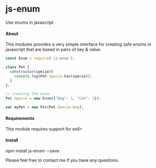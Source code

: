 # js-enum
Use enums in javascript

#### About
This modules provides a very simple interface for creating safe enums in javascript that are based in pairs of key & value.

```javascript
const Enum = require('js-enum');

class Pet {
  constructor(specie){
    console.log(Pet.Specie.has(specie));
  }
};

// creating the enum
Pet.Specie = new Enum({"Dog": 1, "Cat": 2});

var myPet = new Pet(Pet.Specie.Dog);
```

#### Requirements
This module requires support for es6+

#### Install
npm install js-enum --save

Please feel free to contact me if you have any questions.
